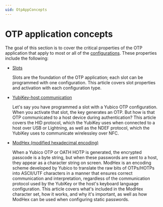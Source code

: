 ```yaml
---
uid: OtpAppConcepts
---
```


<!-- Copyright 2021 Yubico AB

Licensed under the Apache License, Version 2.0 (the "License");
you may not use this file except in compliance with the License.
You may obtain a copy of the License at

    http://www.apache.org/licenses/LICENSE-2.0

Unless required by applicable law or agreed to in writing, software
distributed under the License is distributed on an "AS IS" BASIS,
WITHOUT WARRANTIES OR CONDITIONS OF ANY KIND, either express or implied.
See the License for the specific language governing permissions and
limitations under the License. -->

# OTP application concepts

The goal of this section is to cover the critical properties of the OTP application that apply to most or all of
the [configurations](xref:OtpConfigConcepts). These properties include the following:

- [Slots](xref:OtpSlots)

  Slots are the foundation of the OTP application; each slot can be programmed with one configuration. This article
  covers slot properties and activation with each configuration type.

- [YubiKey-host communication](xref:OtpHID)

  Let's say you have programmed a slot with a Yubico OTP configuration. When you activate that slot, the key generates
  an OTP. But how is that OTP communicated to a host device during authentication? This article covers the HID protocol,
  which the YubiKey uses when connected to a host over USB or Lightning, as well as the NDEF protocol, which the YubiKey
  uses to communicate wirelessley over NFC.

- [ModHex (modified hexadecimal encoding)](xref:OtpModhex)

  When a Yubico OTP or OATH HOTP is generated, the encrypted passcode is a byte string, but when these passwords are
  sent to a host, they appear as a character string on screen. ModHex is an encoding scheme developed by Yubico to
  translate the raw bits of OTPs/HOTPs into ASCII/UTF characters in a manner that ensures correct communication and
  interpretation, regardless of the communication protocol used by the YubiKey or the host's keyboard language
  configuration. This article covers what's included in the ModHex character set, how it works, and why it's important,
  as well as how ModHex can be used when configuring static passwords.
